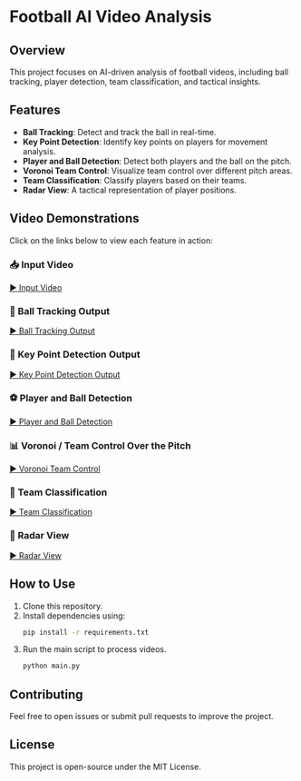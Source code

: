 # Football AI Video Analysis

## Overview
This project focuses on AI-driven analysis of football videos, including ball tracking, player detection, team classification, and tactical insights.

## Features
- **Ball Tracking**: Detect and track the ball in real-time.
- **Key Point Detection**: Identify key points on players for movement analysis.
- **Player and Ball Detection**: Detect both players and the ball on the pitch.
- **Voronoi Team Control**: Visualize team control over different pitch areas.
- **Team Classification**: Classify players based on their teams.
- **Radar View**: A tactical representation of player positions.

## Video Demonstrations
Click on the links below to view each feature in action:

### 📥 Input Video
[▶️ Input Video](https://drive.google.com/file/d/1-Tl8W59_MTYl73ClplaHfe3LY3_BangS/view?usp=drive_link)

### 🎯 Ball Tracking Output
[▶️ Ball Tracking Output](https://drive.google.com/file/d/1-GlNHWsDyfIpGpc4Hku0Z3b2OqN4MI6b/view?usp=drive_link)

### 🏃 Key Point Detection Output
[▶️ Key Point Detection Output](https://drive.google.com/file/d/1-8aM1QkoWDzKAHgtOimcb25-jqGUSJtC/view?usp=drive_link)

### ⚽ Player and Ball Detection
[▶️ Player and Ball Detection](https://drive.google.com/file/d/1-ESo1PNzpekIitW2LcfeBoJQjPRMOyHj/view?usp=drive_link)

### 📊 Voronoi / Team Control Over the Pitch
[▶️ Voronoi Team Control](https://drive.google.com/file/d/1-P9Nnu_vzuRUJk5pC6eCwy2q1duJufn4/view?usp=drive_link)

### 🏅 Team Classification
[▶️ Team Classification](https://drive.google.com/file/d/1-1xNhRDZsqd_IWoq9ZaSjc7eBMm7jXhm/view?usp=drive_link)

### 📡 Radar View
[▶️ Radar View](https://drive.google.com/file/d/1-7fDtm_pqF3LTGGxTU4QkhbudLiAUDDi/view?usp=drive_link)

## How to Use
1. Clone this repository.
2. Install dependencies using:
   ```bash
   pip install -r requirements.txt
   ```
3. Run the main script to process videos.
   ```bash
   python main.py
   ```

## Contributing
Feel free to open issues or submit pull requests to improve the project.

## License
This project is open-source under the MIT License.

